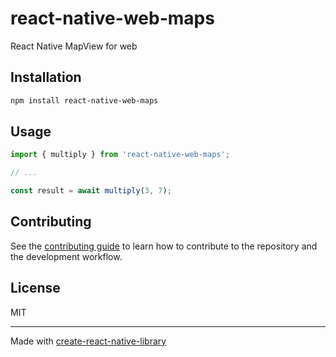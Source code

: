 # react-native-web-maps

React Native MapView for web

## Installation

```sh
npm install react-native-web-maps
```

## Usage

```js
import { multiply } from 'react-native-web-maps';

// ...

const result = await multiply(3, 7);
```

## Contributing

See the [contributing guide](CONTRIBUTING.md) to learn how to contribute to the repository and the development workflow.

## License

MIT

---

Made with [create-react-native-library](https://github.com/callstack/react-native-builder-bob)
